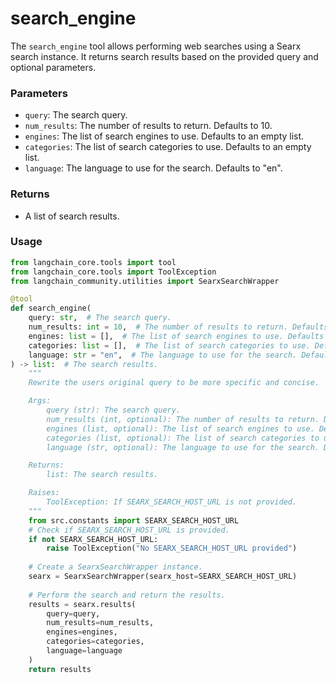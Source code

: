 # search_engine

The `search_engine` tool allows performing web searches using a Searx search instance. It returns search results based on the provided query and optional parameters.

### Parameters

- `query`: The search query.
- `num_results`: The number of results to return. Defaults to 10.
- `engines`: The list of search engines to use. Defaults to an empty list.
- `categories`: The list of search categories to use. Defaults to an empty list.
- `language`: The language to use for the search. Defaults to "en".

### Returns

- A list of search results.

### Usage

```python
from langchain_core.tools import tool
from langchain_core.tools import ToolException
from langchain_community.utilities import SearxSearchWrapper

@tool
def search_engine(
    query: str,  # The search query.
    num_results: int = 10,  # The number of results to return. Defaults to 5.
    engines: list = [],  # The list of search engines to use. Defaults to None.
    categories: list = [],  # The list of search categories to use. Defaults to None.
    language: str = "en",  # The language to use for the search. Defaults to None.
) -> list:  # The search results.
    """
    Rewrite the users original query to be more specific and concise.

    Args:
        query (str): The search query.
        num_results (int, optional): The number of results to return. Defaults to 5.
        engines (list, optional): The list of search engines to use. Defaults to None.
        categories (list, optional): The list of search categories to use. Defaults to None.
        language (str, optional): The language to use for the search. Defaults to None.

    Returns:
        list: The search results.

    Raises:
        ToolException: If SEARX_SEARCH_HOST_URL is not provided.
    """
    from src.constants import SEARX_SEARCH_HOST_URL
    # Check if SEARX_SEARCH_HOST_URL is provided.
    if not SEARX_SEARCH_HOST_URL:
        raise ToolException("No SEARX_SEARCH_HOST_URL provided")
    
    # Create a SearxSearchWrapper instance.
    searx = SearxSearchWrapper(searx_host=SEARX_SEARCH_HOST_URL)
    
    # Perform the search and return the results.
    results = searx.results(
        query=query,
        num_results=num_results,
        engines=engines,
        categories=categories,
        language=language
    )
    return results
```